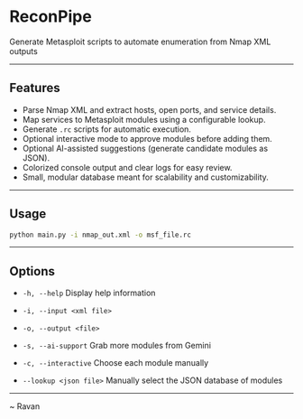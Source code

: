 # ReconPipe
Generate Metasploit scripts to automate enumeration from Nmap XML outputs


---

## Features

- Parse Nmap XML and extract hosts, open ports, and service details.
- Map services to Metasploit modules using a configurable lookup.
- Generate `.rc` scripts for automatic execution.
- Optional interactive mode to approve modules before adding them.
- Optional AI-assisted suggestions (generate candidate modules as JSON).
- Colorized console output and clear logs for easy review.
- Small, modular database meant for scalability and customizability.

---

## Usage

```bash
python main.py -i nmap_out.xml -o msf_file.rc 
```

---

## Options

- `-h, --help` Display help information
- `-i, --input <xml file>` 
- `-o, --output <file>`
- `-s, --ai-support` Grab more modules from Gemini
- `-c, --interactive` Choose each module manually

- `--lookup <json file>` Manually select the JSON database of modules

---

~ Ravan 